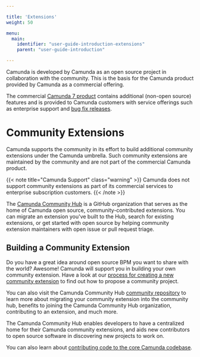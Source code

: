 ```yaml
---

title: 'Extensions'
weight: 50

menu:
  main:
    identifier: "user-guide-introduction-extensions"
    parent: "user-guide-introduction"

---
```


Camunda is developed by Camunda as an open source project in collaboration with the community. This is the basis for the Camunda product provided by Camunda as a commercial offering.

The commercial [Camunda 7 product](https://camunda.com/platform-7/) contains additional (non-open source) features and is provided to Camunda customers with service offerings such as enterprise support and [bug fix releases](/enterprise/download/).

# Community Extensions

Camunda supports the community in its effort to build additional community extensions under the Camunda umbrella. Such community extensions are maintained by the community and are not part of the commercial Camunda product. 

{{< note title="Camunda Support" class="warning" >}}
  Camunda does not support community extensions as part of its commercial services to enterprise subscription customers.
{{< /note >}}

The [Camunda Community Hub](https://github.com/camunda-community-hub) is a GitHub organization that serves as the home of Camunda open source, community-contributed extensions. You can migrate an extension you've built to the Hub, search for existing extensions, or get started with open source by helping community extension maintainers with open issue or pull request triage.

## Building a Community Extension

Do you have a great idea around open source BPM you want to share with the world? Awesome! Camunda will support you in building your own community extension. Have a look at our [process for creating a new community extension](https://github.com/camunda-community-hub/community/blob/main/creating-new-extensions.md) to find out how to propose a community project.

You can also visit the Camunda Community Hub [community repository](https://github.com/camunda-community-hub/community) to learn more about migrating your community extension into the community hub, benefits to joining the Camunda Community Hub organization, contributing to an extension, and much more.

The Camunda Community Hub enables developers to have a centralized home for their Camunda community extensions, and aids new contributors to open source software in discovering new projects to work on.

You can also learn about [contributing code to the core Camunda codebase](https://camunda.com/developers/how-to-contribute/).

